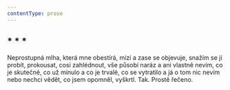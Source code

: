 ```yaml
---
contentType: prose
---
```


## \* \* \*

Neprostupná mlha, která mne obestírá, mizí a zase se objevuje, snažím se jí probít, prokousat, cosi zahlédnout, vše působí naráz a ani vlastně nevím, co je skutečné, co už minulo a co je trvalé, co se vytratilo a já o tom nic nevím nebo nechci vědět, co jsem opomněl, vyškrtl. Tak. Prostě řečeno.
